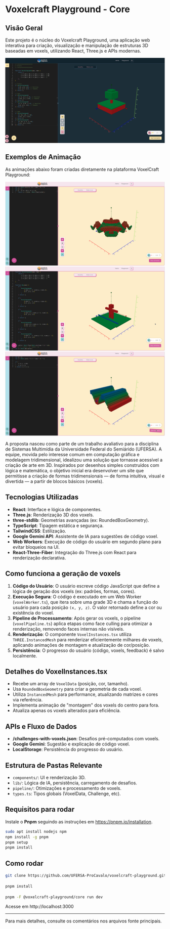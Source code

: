 # Voxelcraft Playground - Core

## Visão Geral

Este projeto é o núcleo do Voxelcraft Playground, uma aplicação web interativa para criação, visualização e manipulação de estruturas 3D baseadas em voxels, utilizando React, Three.js e APIs modernas.

![/docs/examples/example-1.png](/docs/examples/example-1.png)

## Exemplos de Animação

As animações abaixo foram criadas diretamente na plataforma VoxelCraft Playground:

![Exemplo de Animação 1](/docs/examples/animation-1.gif)
![Exemplo de Animação 2](/docs/examples/animation-2.gif)
![Exemplo de Animação 3](/docs/examples/animation-3.gif)

A proposta nasceu como parte de um trabalho avaliativo para a disciplina de Sistemas Multimídia da Universidade Federal do Semiárido (UFERSA). A equipe, movida pelo interesse comum em computação gráfica e modelagem tridimensional, idealizou uma solução que tornasse acessível a criação de arte em 3D. Inspirados por desenhos simples construídos com lógica e matemática, o objetivo inicial era desenvolver um site que permitisse a criação de formas tridimensionais — de forma intuitiva, visual e divertida — a partir de blocos básicos (voxels).

## Tecnologias Utilizadas
- **React**: Interface e lógica de componentes.
- **Three.js**: Renderização 3D dos voxels.
- **three-stdlib**: Geometrias avançadas (ex: RoundedBoxGeometry).
- **TypeScript**: Tipagem estática e segurança.
- **TailwindCSS**: Estilização.
- **Google Gemini API**: Assistente de IA para sugestões de código voxel.
- **Web Workers**: Execução de código do usuário em segundo plano para evitar bloqueios na UI.
- **React-Three-Fiber**: Integração do Three.js com React para renderização declarativa.

## Como funciona a geração de voxels

1. **Código do Usuário**: O usuário escreve código JavaScript que define a lógica de geração dos voxels (ex: padrões, formas, cores).
2. **Execução Segura**: O código é executado em um Web Worker (`voxelWorker.ts`), que itera sobre uma grade 3D e chama a função do usuário para cada posição `(x, y, z)`. O valor retornado define a cor ou existência do voxel.
3. **Pipeline de Processamento**: Após gerar os voxels, o pipeline (`voxelPipeline.ts`) aplica etapas como face culling para otimizar a renderização, removendo faces internas não visíveis.
4. **Renderização**: O componente `VoxelInstances.tsx` utiliza `THREE.InstancedMesh` para renderizar eficientemente milhares de voxels, aplicando animações de montagem e atualização de cor/posição.
5. **Persistência**: O progresso do usuário (código, voxels, feedback) é salvo localmente.

## Detalhes do VoxelInstances.tsx
- Recebe um array de `VoxelData` (posição, cor, tamanho).
- Usa `RoundedBoxGeometry` para criar a geometria de cada voxel.
- Utiliza `InstancedMesh` para performance, atualizando matrizes e cores via referência.
- Implementa animação de "montagem" dos voxels do centro para fora.
- Atualiza apenas os voxels alterados para eficiência.

## APIs e Fluxo de Dados
- **/challenges-with-voxels.json**: Desafios pré-computados com voxels.
- **Google Gemini**: Sugestão e explicação de código voxel.
- **LocalStorage**: Persistência do progresso do usuário.

## Estrutura de Pastas Relevante
- `components/`: UI e renderização 3D.
- `lib/`: Lógica de IA, persistência, carregamento de desafios.
- `pipeline/`: Otimizações e processamento de voxels.
- `types.ts`: Tipos globais (VoxelData, Challenge, etc).

## Requisitos para rodar

Instale o **Pnpm** seguindo as instruções em https://pnpm.io/installation.
```bash
sudo apt install nodejs npm 
npm install -g pnpm
pnpm setup
pnpm install
```

## Como rodar

```bash
git clone https://github.com/UFERSA-ProCavalo/voxelcraft-playground.git

pnpm install

pnpm -F @voxelcraft-playground/core run dev
```

Acesse em http://localhost:3000

---

Para mais detalhes, consulte os comentários nos arquivos fonte principais.
